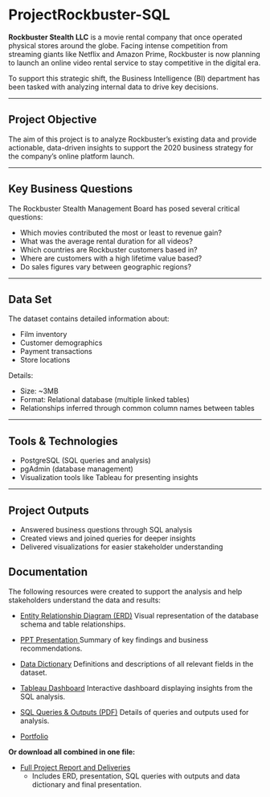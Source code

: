 # ProjectRockbuster-SQL

**Rockbuster Stealth LLC** is a movie rental company that once operated physical stores around the globe. Facing intense competition from streaming giants like Netflix and Amazon Prime, Rockbuster is now planning to launch an online video rental service to stay competitive in the digital era.

To support this strategic shift, the Business Intelligence (BI) department has been tasked with analyzing internal data to drive key decisions.

---

## Project Objective

The aim of this project is to analyze Rockbuster’s existing data and provide actionable, data-driven insights to support the 2020 business strategy for the company’s online platform launch.

---

## Key Business Questions

The Rockbuster Stealth Management Board has posed several critical questions:

- Which movies contributed the most or least to revenue gain?
- What was the average rental duration for all videos?
- Which countries are Rockbuster customers based in?
- Where are customers with a high lifetime value based?
- Do sales figures vary between geographic regions?

---

## Data Set

The dataset contains detailed information about:

- Film inventory
- Customer demographics
- Payment transactions
- Store locations

Details:

- Size: ~3MB  
- Format: Relational database (multiple linked tables)  
- Relationships inferred through common column names between tables

---

## Tools & Technologies

- PostgreSQL (SQL queries and analysis)
- pgAdmin (database management)
- Visualization tools like Tableau for presenting insights

---

## Project Outputs

- Answered business questions through SQL analysis
- Created views and joined queries for deeper insights
- Delivered visualizations for easier stakeholder understanding

## Documentation

The following resources were created to support the analysis and help stakeholders understand the data and results:

- [Entity Relationship Diagram (ERD)](https://drive.google.com/file/d/1GwWcswrAMyDImxkMQmEF0AoHzzFS7MLe/view?usp=drive_link) 
  Visual representation of the database schema and table relationships.

- [PPT Presentation ](https://drive.google.com/file/d/1DstXlsmIwxdQpdFEefAuW3y18DolCQMW/view?usp=drive_link)
  Summary of key findings and business recommendations.

- [Data Dictionary](https://drive.google.com/file/d/1aFiVNplLTD5WjxEgfTPyBR4WVVK_3FE8/view?usp=drive_link)
  Definitions and descriptions of all relevant fields in the dataset.

- [Tableau Dashboard](https://public.tableau.com/app/profile/javiera.quezada/viz/shared/2DBSWT6YB)
  Interactive dashboard displaying insights from the SQL analysis.
  
- [SQL Queries & Outputs (PDF)](https://drive.google.com/file/d/136HMs8r3bn0PWFTyIU7DNw1VP6xqrkms/view?usp=drive_link)
  Details of queries and outputs used for analysis.
  
- [Portfolio](https://drive.google.com/file/d/1OXKlAvMSNDoPiZ3GYA-mggL09ffVqabh/view?usp=sharing)

**Or download all combined in one file:**

- [Full Project Report and Deliveries](https://drive.google.com/drive/folders/14UhLvqaQP4hzolGMY42w53rwgMNQJijT?usp=drive_link)
  - Includes ERD, presentation, SQL queries with outputs and data dictionary and final presentation.
